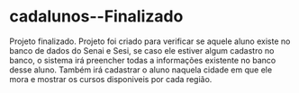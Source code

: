 # cadalunos--Finalizado

Projeto finalizado.
Projeto foi criado para verificar se aquele aluno existe no banco de dados do Senai e Sesi, se caso ele estiver algum cadastro no banco, o sistema irá preencher
todas a informações existente no banco desse aluno.
Também irá cadastrar o aluno naquela cidade em que ele mora e mostrar os cursos disponiveis por cada região.
